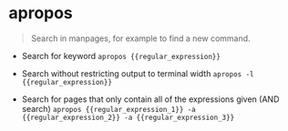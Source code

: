 # apropos
> Search in manpages, for example to find a new command.

- Search for keyword
`apropos {{regular_expression}}`

- Search without restricting output to terminal width
`apropos -l {{regular_expression}}`

- Search for pages that only contain all of the expressions given (AND search)
`apropos {{regular_expression_1}} -a {{regular_expression_2}} -a {{regular_expression_3}}`
